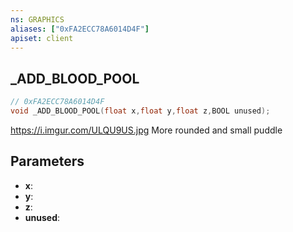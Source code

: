 ```yaml
---
ns: GRAPHICS
aliases: ["0xFA2ECC78A6014D4F"]
apiset: client
---
```

## _ADD_BLOOD_POOL

```c
// 0xFA2ECC78A6014D4F
void _ADD_BLOOD_POOL(float x,float y,float z,BOOL unused);
```

https://i.imgur.com/ULQU9US.jpg
More rounded and small puddle

## Parameters
* **x**:
* **y**:
* **z**:
* **unused**:



